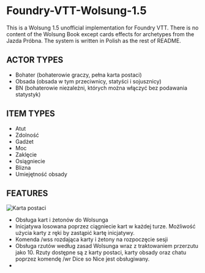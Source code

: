 # Foundry-VTT-Wolsung-1.5
This is a Wolsung 1.5 unofficial implementation for Foundry VTT. There is no content of the Wolsung Book except cards effects for archetypes from the Jazda Próbna. The system is written in Polish as the rest of README.

## ACTOR TYPES
- Bohater (bohaterowie graczy, pełna karta postaci)
- Obsada (obsada w tym przeciwnicy, statyści i sojusznicy)
- BN (bohaterowie niezależni, których można włączyć bez podawania statystyk)

## ITEM TYPES
- Atut
- Zdolność
- Gadżet
- Moc
- Zaklęcie
- Osiągniecie
- Blizna
- Umiejętność obsady

## FEATURES
![Karta postaci](https://lh3.googleusercontent.com/ttvHefmOuA46_qcei7GqtqM4r9suTAHfCJJPl-A31UCNhxH8sE9zwfPKGrxL_lY4NfFolZZEbKFQZfMiVoRToIG94erAnJYFKNWSlSMFrcbPOdT79evBU10iwgAso4y9igmZRX11LkQ=w2400)
- Obsługa kart i żetonów do Wolsunga
- Inicjatywa losowana poprzez ciągniecie kart w każdej turze. Możliwość użycia karty z ręki by zastąpić kartę inicjatywy.
- Komenda /wss rozdająca karty i żetony na rozpoczęcie sesji
- Obsługa rzutów według zasad Wolsunga wraz z traktowaniem przerzutu jako 10. Rzuty dostępne są z karty postaci, karty obsady oraz chatu poprzez komendę /wr Dice so Nice jest obsługiwany.
- 